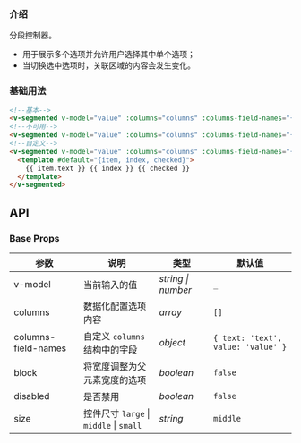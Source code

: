 <script setup>
import demo from './demo.vue'
</script>

<demo/>

### 介绍

分段控制器。

- 用于展示多个选项并允许用户选择其中单个选项；
- 当切换选中选项时，关联区域的内容会发生变化。

### 基础用法

```html
<!--基本-->
<v-segmented v-model="value" :columns="columns" :columns-field-names="{text:'label',value:'value'}"/>
<!--不可用-->
<v-segmented v-model="value" :columns="columns" :columns-field-names="{text:'label',value:'value'}" disabled/>
<!--自定义-->
<v-segmented v-model="value" :columns="columns" :columns-field-names="{text:'label',value:'value'}">
  <template #default="{item, index, checked}">
    {{ item.text }} {{ index }} {{ checked }}
  </template>
</v-segmented>
```

## API

### Base Props

| 参数       | 说明          | 类型         | 默认值    |
|----------|-------------|------------|--------|
| v-model   | 当前输入的值      | _string \| number_ | `_`     |
| columns  | 数据化配置选项内容   | _array_    | `[]`   |
| columns-field-names    | 自定义 `columns` 结构中的字段   | _object_    | `{ text: 'text', value: 'value' }`    |
| block    | 将宽度调整为父元素宽度的选项 | _boolean_  | `false` |
| disabled | 是否禁用        | _boolean_  | `false` |
| size     | 控件尺寸  `large` \| `middle`  \| `small` | _string_  | `middle`    |
